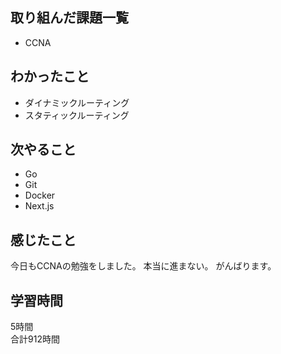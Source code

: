 ## 取り組んだ課題一覧
- CCNA

## わかったこと
- ダイナミックルーティング
- スタティックルーティング

## 次やること
- Go
- Git
- Docker
- Next.js

## 感じたこと
今日もCCNAの勉強をしました。
本当に進まない。
がんばります。

## 学習時間
5時間<br />
合計912時間
